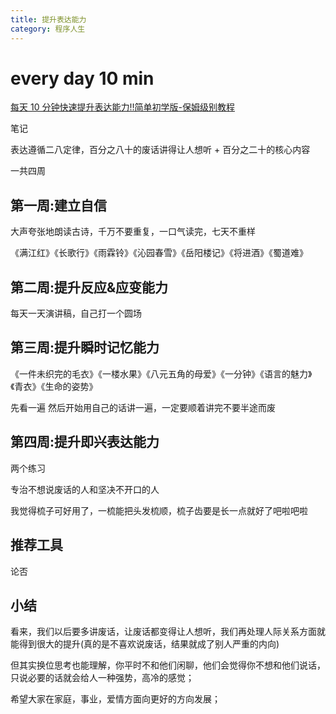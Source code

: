 ```yaml
---
title: 提升表达能力
category: 程序人生
---
```


# every day 10 min

[每天 10 分钟快速提升表达能力‼简单初学版-保姆级别教程](https://www.bilibili.com/video/BV1xb4y1i7FQ?spm_id_from=333.1007.top_right_bar_window_history.content.click)

笔记

表达遵循二八定律，百分之八十的废话讲得让人想听 + 百分之二十的核心内容

一共四周

## 第一周:建立自信

大声夸张地朗读古诗，千万不要重复，一口气读完，七天不重样

《满江红》《长歌行》《雨霖铃》《沁园春雪》《岳阳楼记》《将进酒》《蜀道难》

## 第二周:提升反应&应变能力

每天一天演讲稿，自己打一个圆场

## 第三周:提升瞬时记忆能力

《一件未织完的毛衣》《一楼水果》《八元五角的母爱》《一分钟》《语言的魅力》《青衣》《生命的姿势》

先看一遍 然后开始用自己的话讲一遍，一定要顺着讲完不要半途而废

## 第四周:提升即兴表达能力

两个练习

专治不想说废话的人和坚决不开口的人

我觉得梳子可好用了，一梳能把头发梳顺，梳子齿要是长一点就好了吧啦吧啦

## 推荐工具

论否

## 小结

看来，我们以后要多讲废话，让废话都变得让人想听，我们再处理人际关系方面就能得到很大的提升(真的是不喜欢说废话，结果就成了别人严重的内向)

但其实换位思考也能理解，你平时不和他们闲聊，他们会觉得你不想和他们说话，只说必要的话就会给人一种强势，高冷的感觉；

希望大家在家庭，事业，爱情方面向更好的方向发展；

